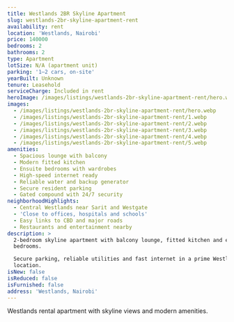 ```yaml
---
title: Westlands 2BR Skyline Apartment
slug: westlands-2br-skyline-apartment-rent
availability: rent
location: 'Westlands, Nairobi'
price: 140000
bedrooms: 2
bathrooms: 2
type: Apartment
lotSize: N/A (apartment unit)
parking: '1–2 cars, on-site'
yearBuilt: Unknown
tenure: Leasehold
serviceCharge: Included in rent
heroImage: /images/listings/westlands-2br-skyline-apartment-rent/hero.webp
images:
  - /images/listings/westlands-2br-skyline-apartment-rent/hero.webp
  - /images/listings/westlands-2br-skyline-apartment-rent/1.webp
  - /images/listings/westlands-2br-skyline-apartment-rent/2.webp
  - /images/listings/westlands-2br-skyline-apartment-rent/3.webp
  - /images/listings/westlands-2br-skyline-apartment-rent/4.webp
  - /images/listings/westlands-2br-skyline-apartment-rent/5.webp
amenities:
  - Spacious lounge with balcony
  - Modern fitted kitchen
  - Ensuite bedrooms with wardrobes
  - High-speed internet ready
  - Reliable water and backup generator
  - Secure resident parking
  - Gated compound with 24/7 security
neighborhoodHighlights:
  - Central Westlands near Sarit and Westgate
  - 'Close to offices, hospitals and schools'
  - Easy links to CBD and major roads
  - Restaurants and entertainment nearby
description: >
  2-bedroom skyline apartment with balcony lounge, fitted kitchen and ensuite
  bedrooms.

  Secure parking, reliable utilities and fast internet in a prime Westlands
  location.
isNew: false
isReduced: false
isFurnished: false
address: 'Westlands, Nairobi'
---
```

Westlands rental apartment with skyline views and modern amenities.
